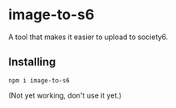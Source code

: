 # image-to-s6

A tool that makes it easier to upload to society6.

## Installing

    npm i image-to-s6

(Not yet working, don't use it yet.)
